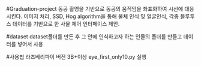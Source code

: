 #Graduation-project
동공 촬영을 기반으로 동공의 움직임을 좌표화하여 시선에 대응시킨다. 이미지 처리, SSD, Hog algorithm을 통해 물체 인식 및 얼굴인식, 각종 블루투스 데이터를 기반으로 한 사물 제어 인터페이스 제안.

#dataset
dataset폴더를 만든 후 그 안에 인식하고자 하는 인물의 폴더를 만들고 데이터를 넣어서 사용

#사용법
라즈베리파이 버전 3B+이상 eye_first_only10.py 실행